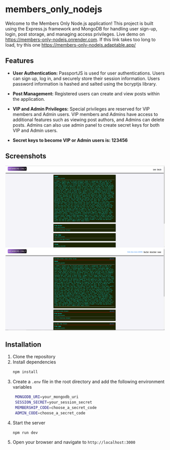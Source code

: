 # members_only_nodejs

Welcome to the Members Only Node.js application! This project is built using the Express.js framework and MongoDB for handling user sign-up, login, post storage, and managing access privileges. Live demo on https://members-only-nodejs.onrender.com. If this link takes too long to load, try this one https://members-only-nodejs.adaptable.app/

## Features

- **User Authentication:** PassportJS is used for user authentications. Users can sign up, log in, and securely store their session information. Users password information is hashed and salted using the bcryptjs library. 
  
- **Post Management:** Registered users can create and view posts within the application.

- **VIP and Admin Privileges:** Special privileges are reserved for VIP members and Admin users. VIP members and Admins have access to additional features such as viewing post authors, and Admins can delete posts. Admins can also use admin panel to create secret keys for both VIP and Admin users. 

- **Secret keys to become VIP or Admin users is: 123456**

## Screenshots

![Home Page](./public/images/screenshots/Capture1.PNG)
![Profile Page](./public/images/screenshots/Capture2.PNG)


## Installation

1. Clone the repository
2. Install dependencies
   ```sh
   npm install
   ```
3. Create a `.env` file in the root directory and add the following environment variables
   ```sh
    MONGODB_URI=your_mongodb_uri
    SESSION_SECRET=your_session_secret
    MEMBERSHIP_CODE=choose_a_secret_code
    ADMIN_CODE=choose_a_secret_code
    ```
4. Start the server
    ```sh
    npm run dev
    ```
5. Open your browser and navigate to `http://localhost:3000`